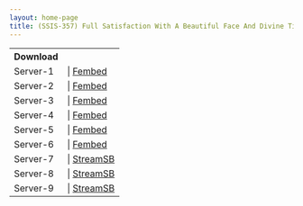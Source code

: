 ```yaml
---
layout: home-page
title: (SSIS-357) Full Satisfaction With A Beautiful Face And Divine Titties Enjoy Licking The Shit Out Of Lala Anzai With Full-Body Lip Service And Hot Smothering Kisses
---
```


<table><tbody>
<tr>
<th>Download</th>
</tr>
<tr>
<td>Server-1</td>
<td>| <a href="https://fakyutube.com/f/dw2rzuxkg76qrnj" target="_blank">Fembed</a></td>
</tr>
<tr>
<td>Server-2</td>
<td>| <a href="https://watchjavnow.xyz/f/68xl7t0ryk4jjmk" target="_blank">Fembed</a></td>
</tr>
<tr>
<td>Server-3</td>
<td>| <a href="https://mycloudzz.com/f/nxgwlu24847j86z" target="_blank">Fembed</a></td>
</tr>
<tr>
<td>Server-4</td>
<td>| <a href="https://mycloudzz.com/f/mn-wlt5wdw-jw2m" target="_blank">Fembed</a></td>
</tr>
<tr>
<td>Server-5</td>
<td>| <a href="https://mycloudzz.com/f/0jerkcl2r2gz34z" target="_blank">Fembed</a></td>
</tr>
<tr>
<td>Server-6</td>
<td>| <a href="https://smartshare.tv/f/6wyz4s0ryr4435k" target="_blank">Fembed</a></td>
</tr>
<tr>
<td>Server-7</td>
<td>| <a href="https://javside.com/d/cpmpvxkufwnz.html" target="_blank">StreamSB</a></td>
</tr>
<tr>
<td>Server-8</td>
<td>| <a href="https://streamsb.net/d/dz0268a3l859.html" target="_blank">StreamSB</a></td>
</tr>
<tr>
<td>Server-9</td>
<td>| <a href="https://tubesb.com/d/9zvyc2xzzch6.html" target="_blank">StreamSB</a></td>
</tr>
</tbody></table>
